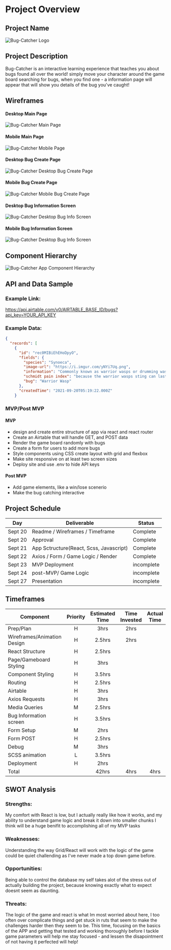 # Project Overview

## Project Name

![Bug-Catcher Logo](https://i.imgur.com/qykm16l.png)

## Project Description

Bug-Catcher is an interactive learning experience that teaches you about bugs found all over the world! simply move your character around the game board searching for bugs, when you find one - a information page will appear that will show you details of the bug you've caught! 


## Wireframes



#### Desktop Main Page
![Bug-Catcher Main Page](https://i.imgur.com/WgEPBv6.png)

#### Mobile Main Page
![Bug-Catcher Mobile Page](https://i.imgur.com/0G40Ohg.png)

#### Desktop Bug Create Page
![Bug-Catcher Desktop Bug Create Page](https://i.imgur.com/XfrOAKr.png)

#### Mobile Bug Create Page
![Bug-Catcher Mobile Bug Create Page](https://i.imgur.com/9xxH5Gt.png)

#### Desktop Bug Information Screen
![Bug-Catcher Desktop Bug Info Screen](https://i.imgur.com/otJwrXH.png)

#### Mobile Bug Information Screen
![Bug-Catcher Desktop Bug Info Screen](https://i.imgur.com/xvUhqVS.png)

## Component Hierarchy

![Bug-Catcher App Component Hierarchy](https://i.imgur.com/TBmKxhE.png)

## API and Data Sample

### Example Link:

https://api.airtable.com/v0/AIRTABLE_BASE_ID/bugs?api_key=YOUR_API_KEY

### Example Data:

```json
{
  "records": [
    {
      "id": "rec0MIBiEhEHoDpyO",
      "fields": {
        "species": "Synoeca",
        "image-url": "https://i.imgur.com/yNYi7Uq.png",
        "information": "Commonly known as warrior wasps or drumming wasps, they are known for their aggressive behavior, a threat display consisting of multiple insects guarding a nest beating their wings in a synchronized fashion, and an extremely painful sting.",
        "schmidt pain index": "because the warrior wasps sting can last up to 150 minutes, it is ranked as the second most painful sting on the Schmidt pain index! Ouch!!",
        "bug": "Warrior Wasp"
      },
      "createdTime": "2021-09-20T05:19:22.000Z"
    }
```

### MVP/Post MVP

#### MVP

- design and create entire structure of app via react and react router
- Create an Airtable that will handle GET, and POST data 
- Render the game board randomly with bugs
- Create a form for users to add more bugs
- Style components using CSS create layout with grid and flexbox
- Make site responsive on at least two screen sizes
- Deploy site and use .env to hide API keys

#### Post MVP

- Add game elements, like a win/lose scenerio
- Make the bug catching interactive 

## Project Schedule

| Day        | Deliverable                                   | Status   |
| ---------- | --------------------------------------------- | -------- |
| Sept 20    | Readme / Wireframes / Timeframe               | Complete |
| Sept 20    | Approval                                      | Complete |
| Sept 21    | App Sctructure(React, Scss, Javascript)       | Complete |
| Sept 22    | Axios / Form / Game Logic / Render            | Complete |
| Sept 23    | MVP Deployment                                |incomplete|
| Sept 24    | post-MVP/ Game Logic                          |incomplete|
| Sept 27    | Presentation                                  |incomplete|      
## Timeframes

| Component                     | Priority | Estimated Time | Time Invested | Actual Time |
| ----------------------------- | :------: | :------------: | :-----------: | :---------: |
| Prep/Plan                     |    H     |     3hrs       |     2hrs      |             |
| Wireframes/Animation Design   |    H     |     2.5hrs     |     2hrs      |             |
| React Structure               |    H     |     2.5hrs     |               |             |
| Page/Gameboard Styling        |    H     |     3hrs       |               |             |
| Component Styling             |    H     |     3.5hrs     |               |             |
| Routing                       |    H     |     2.5hrs     |               |             |
| Airtable                      |    H     |     3hrs       |               |             |
| Axios Requests                |    H     |     3hrs       |               |             |
| Media Queries                 |    M     |     2.5hrs     |               |             |  
| Bug Information screen        |    H     |     3.5hrs     |               |             |
| Form Setup                    |    M     |     2hrs       |               |             |
| Form POST                     |    H     |     2.5hrs     |               |             |
| Debug                         |    M     |     3hrs       |               |             |
| SCSS animation                |    L     |     3.5hrs     |               |             |
|Deployment                     |    H     |     2hrs       |               |             |
| Total                         |          |     42hrs      |     4hrs      |    4hrs     |

## SWOT Analysis

### Strengths:

My comfort with React is low, but I actually really like how it works,  and my ability to understand game logic and break it down into smaller chunks I think will be a huge benifit to accomplishing all of my MVP tasks 

### Weaknesses:

Understanding the way Grid/React will work with the logic of the game could be quiet challending as I've never made a top down game before.

### Opportunities:

Being able to control the database my self takes alot of the stress out of actually building the project, because knowing exactly what to expect doesnt seem as daunting. 

### Threats:

The logic of the game and react is what Im most worried about here, I too often over complicate things and get stuck in ruts that seem to make the challenges harder then they seem to be. This time, focusing on the basics of the APP and getting that tested and working thoroughly before I tackle game parameters will help me stay focused - and lessen the disapointment of not having it perfected will help!